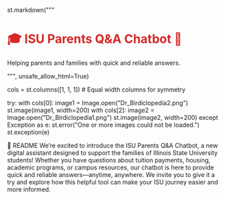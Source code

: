 st.markdown("""
    <h1 style='color: #d62828;'>🎓 ISU Parents Q&A Chatbot 🧾</h1>
    <p>Helping parents and families with quick and reliable answers.</p>
""", unsafe_allow_html=True)

cols = st.columns([1, 1, 1])  # Equal width columns for symmetry

try:
    with cols[0]:
        image1 = Image.open("Dr_Birdiclopedia2.png")
        st.image(image1, width=200)
    with cols[2]:
        image2 = Image.open("Dr_Birdiclopedia1.png")
        st.image(image2, width=200)
except Exception as e:
    st.error("One or more images could not be loaded.")
    st.exception(e)

📘 README
We’re excited to introduce the ISU Parents Q&A Chatbot, a new digital assistant designed to support the families of Illinois State University students! Whether you have questions about tuition payments, housing, academic programs, or campus resources, our chatbot is here to provide quick and reliable answers—anytime, anywhere. We invite you to give it a try and explore how this helpful tool can make your ISU journey easier and more informed.

